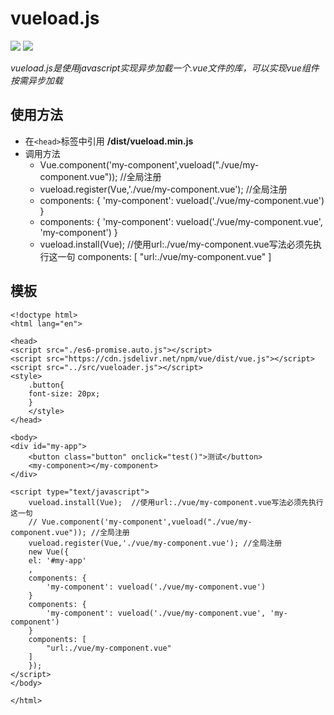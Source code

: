 # vueload.js

![](https://img.shields.io/badge/version-1.0.0-blue.svg)
![](https://img.shields.io/badge/license-Apache%20Licence%202.0-green.svg)

*vueload.js是使用javascript实现异步加载一个.vue文件的库，可以实现vue组件按需异步加载*
## 使用方法
+ 在`<head>`标签中引用    **/dist/vueload.min.js** 
+ 调用方法 
    + Vue.component('my-component',vueload("./vue/my-component.vue")); //全局注册
    + vueload.register(Vue,'./vue/my-component.vue'); //全局注册
    + components: {
        'my-component': vueload('./vue/my-component.vue')
     }
    + components: {
        'my-component': vueload('./vue/my-component.vue', 'my-component')
     }
    + vueload.install(Vue);  //使用url:./vue/my-component.vue写法必须先执行这一句
      components: [
           "url:./vue/my-component.vue"
      ]
## 模板
    <!doctype html>
    <html lang="en">

    <head>
    <script src="./es6-promise.auto.js"></script>
    <script src="https://cdn.jsdelivr.net/npm/vue/dist/vue.js"></script>
    <script src="../src/vueloader.js"></script>
    <style>
        .button{
        font-size: 20px;
        }
        </style>
    </head>

    <body>
    <div id="my-app">
        <button class="button" onclick="test()">测试</button>
        <my-component></my-component>
    </div>

    <script type="text/javascript">   
        vueload.install(Vue);  //使用url:./vue/my-component.vue写法必须先执行这一句
        // Vue.component('my-component',vueload("./vue/my-component.vue")); //全局注册
        vueload.register(Vue,'./vue/my-component.vue'); //全局注册
        new Vue({
        el: '#my-app'
        ,     
        components: {
            'my-component': vueload('./vue/my-component.vue')
        }   
        components: {
            'my-component': vueload('./vue/my-component.vue', 'my-component')
        }
        components: [
            "url:./vue/my-component.vue"
        ]
        });
    </script>
    </body>

    </html>
